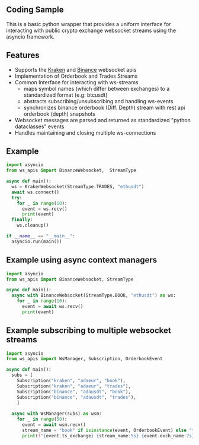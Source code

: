 ## Coding Sample

This is a basic python wrapper that provides a uniform interface for interacting with public crypto exchange websocket streams using the asyncio framework.

## Features

 * Supports the [Kraken](https://docs.kraken.com/websockets) and [Binance](https://binance-docs.github.io/apidocs/) websocket apis
 * Implementation of Orderbook and Trades Streams
 * Common Interface for interacting with ws-streams 
   * maps symbol names (which differ between exchanges) to a standardized format (e.g: btcusdt)
   * abstracts subscribing/unsubscribing and handling ws-events
   * synchronizes binance orderbook (Diff. Depth) stream with rest api orderbook (depth) snapshots
 * Websocket messages are parsed and returned as standardized "python dataclasses" events
 * Handles maintaining and closing multiple ws-connections

## Example

```python
import asyncio
from ws_apis import BinanceWebsocket,  StreamType

async def main():
  ws = KrakenWebsocket(StreamType.TRADES, "ethusdt")
  await ws.connect()
  try:
    for _ in range(10):
      event = ws.recv()
      print(event)
  finally:
    ws.cleanup()

if __name__ == "__main__":
  asyncio.run(main())
```


## Example using async context managers

```python
import asyncio
from ws_apis import BinanceWebsocket, StreamType

async def main():
  async with BinanceWebsocket(StreamType.BOOK, "ethusdt") as ws:
    for _ in range(10):
      event = await ws.recv()
      print(event)
```

## Example subscribing to multiple websocket streams

```python
import asyncio
from ws_apis import WsManager, Subscription, OrderbookEvent

async def main():
  subs = [
    Subscription("kraken", "adaeur", "book"),
    Subscription("kraken", "adaeur", "trades"),
    Subscription("binance", "adausdt", "book"),
    Subscription("binance", "adausdt", "trades"),
    ]
  
  async with WsManager(subs) as wsm:
    for _ in range(50):
      event = await wsm.recv()
      stream_name = "book" if isinstance(event, OrderbookEvent) else "trades"
      print(f"{event.ts_exchange} {stream_name:5s} {event.exch_name:7s} {event.symbol:8s}")
```
